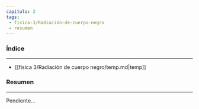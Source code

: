 ```yaml
---
capitulo: 2
tags: 
 - fisica-3/Radiación-de-cuerpo-negro
 - resumen
---
```

### Índice 
---
* [[fisica 3/Radiación de cuerpo negro/temp.md|temp]]

### Resumen
---
Pendiente...